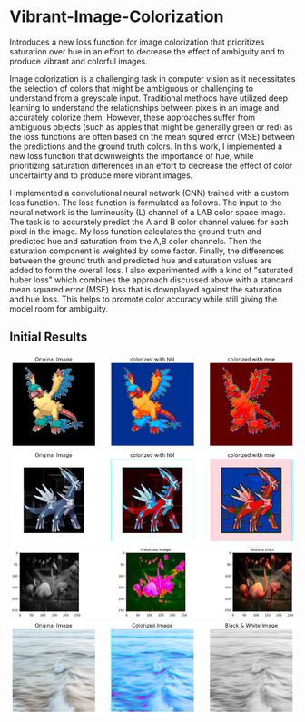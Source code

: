 # Vibrant-Image-Colorization
Introduces a new loss function for image colorization that prioritizes saturation over hue in an effort to decrease the effect of ambiguity and to produce vibrant and colorful images.

Image colorization is a challenging task in computer vision as it necessitates the selection of colors that might be ambiguous or challenging to understand from a greyscale input. Traditional methods have utilized deep learning to understand the relationships between pixels in an image and accurately colorize them. However, these approaches suffer from ambiguous objects (such as apples that might be generally green or red) as the loss functions are often based on the mean squred error (MSE) between the predictions and the ground truth colors. In this work, I implemented a new loss function that downweights the importance of hue, while prioritizing saturation differences in an effort to decrease the effect of color uncertainty and to produce more vibrant images. 

I implemented a convolutional neural network (CNN) trained with a custom loss function. The loss function is formulated as follows. The input to the neural network is the luminousity (L) channel of a LAB color space image. The task is to accurately predict the A and B color channel values for each pixel in the image. My loss function calculates the ground truth and predicted hue and saturation from the A,B color channels. Then the saturation component is weighted by some factor. Finally, the differences between the ground truth and predicted hue and saturation values are added to form the overall loss. I also experimented with a kind of "saturated huber loss" which combines the approach discussed above with a standard mean squared error (MSE) loss that is downplayed against the saturation and hue loss. This helps to promote color accuracy while still giving the model room for ambiguity. 

## Initial Results


<img src="./images/300_epochs_pokemon.png" alt="Example colorization after 300 epochs." />

<img src="./images/500_epochs.png" alt="Example colorization after 500 epochs." />

<img src="./images/flamingo.png" alt="Example colorization of a flamingo photograph. " />

<img src="./images/water.png" alt="Example colorization of water photograph." />
